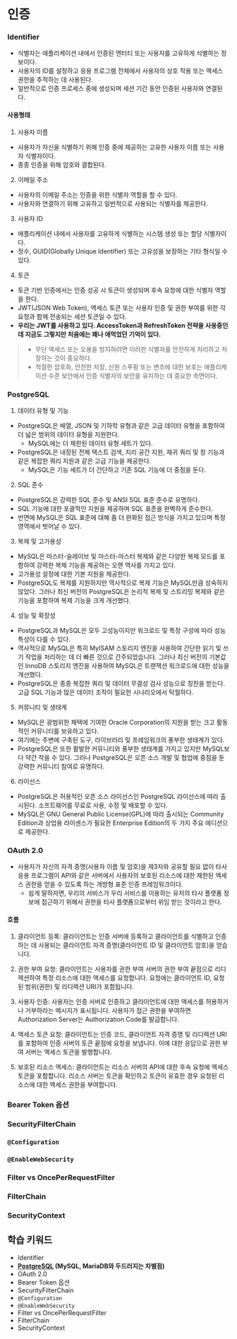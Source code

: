 # 인증

### Identifier
- 식별자는 애플리케이션 내에서 인증된 엔터티 또는 사용자를 고유하게 식별하는 정보이다.
- 사용자의 ID를 설정하고 응용 프로그램 전체에서 사용자의 상호 작용 또는 액세스 권한을 추적하는 데 사용된다.
- 일반적으로 인증 프로세스 중에 생성되며 세션 기간 동안 인증된 사용자와 연결된다.

#### 사용형태
1. 사용자 이름
  - 사용자가 자신을 식별하기 위해 인증 중에 제공하는 고유한 사용자 이름 또는 사용자 식별자이다. 
  - 종종 인증을 위해 암호와 결합된다.

2. 이메일 주소
  - 사용자의 이메일 주소는 인증을 위한 식별자 역할을 할 수 있다. 
  - 사용자와 연결하기 위해 고유하고 일반적으로 사용되는 식별자를 제공한다.

3. 사용자 ID
  - 애플리케이션 내에서 사용자를 고유하게 식별하는 시스템 생성 또는 할당 식별자이다. 
  - 정수, GUID(Globally Unique Identifier) 또는 고유성을 보장하는 기타 형식일 수 있다.

4. 토큰
  - 토큰 기반 인증에서는 인증 성공 시 토큰이 생성되며 후속 요청에 대한 식별자 역할을 한다. 
  - JWT(JSON Web Token), 액세스 토큰 또는 사용자 인증 및 권한 부여를 위한 각 요청과 함께 전송되는 세션 토큰일 수 있다.
  - **우리는 JWT를 사용하고 있다. AccessToken과 RefreshToken 전략을 사용중인데 지금도 그렇지만 처음에는 꽤나 애먹었던 기억이 있다.**

> - 무단 액세스 또는 오용을 방지하려면 이러한 식별자를 안전하게 처리하고 저장하는 것이 중요하다. 
> - 적절한 암호화, 안전한 저장, 신원 스푸핑 또는 변조에 대한 보호는 애플리케이션 수준 보안에서 인증 식별자의 보안을 유지하는 데 중요한 측면이다.


### PostgreSQL
1. 데이터 유형 및 기능
  - PostgreSQL은 배열, JSON 및 기하학 유형과 같은 고급 데이터 유형을 포함하여 더 넓은 범위의 데이터 유형을 지원한다. 
    - MySQL에는 더 제한된 데이터 유형 세트가 있다.
  - PostgreSQL은 내장된 전체 텍스트 검색, 지리 공간 지원, 재귀 쿼리 및 창 기능과 같은 복잡한 쿼리 지원과 같은 고급 기능을 제공한다. 
    - MySQL은 기능 세트가 더 간단하고 기존 SQL 기능에 더 중점을 둔다.

2. SQL 준수
  - PostgreSQL은 강력한 SQL 준수 및 ANSI SQL 표준 준수로 유명하다. 
  - SQL 기능에 대한 포괄적인 지원을 제공하며 SQL 표준을 완벽하게 준수한다. 
  - 반면에 MySQL은 SQL 표준에 대해 좀 더 완화된 접근 방식을 가지고 있으며 특정 영역에서 벗어날 수 있다.

3. 복제 및 고가용성
  - MySQL은 마스터-슬레이브 및 마스터-마스터 복제와 같은 다양한 복제 모드를 포함하여 강력한 복제 기능을 제공하는 오랜 역사를 가지고 있다. 
  - 고가용성 설정에 대한 기본 지원을 제공한다.
  - PostgreSQL도 복제를 지원하지만 역사적으로 복제 기능은 MySQL만큼 성숙하지 않았다. 그러나 최신 버전의 PostgreSQL은 논리적 복제 및 스트리밍 복제와 같은 기능을 포함하여 복제 기능을 크게 개선했다.

4. 성능 및 확장성
  - PostgreSQL과 MySQL은 모두 고성능이지만 워크로드 및 특정 구성에 따라 성능 특성이 다를 수 있다.  
  - 역사적으로 MySQL은 특히 MyISAM 스토리지 엔진을 사용하여 간단한 읽기 및 쓰기 작업을 처리하는 데 더 빠른 것으로 간주되었습니다. 그러나 최신 버전의 기본값인 InnoDB 스토리지 엔진을 사용하여 MySQL은 트랜잭션 워크로드에 대한 성능을 개선했다.
  - PostgreSQL은 종종 복잡한 쿼리 및 데이터 무결성 검사 성능으로 칭찬을 받는다. 고급 SQL 기능과 많은 데이터 조작이 필요한 시나리오에서 탁월하다.

5. 커뮤니티 및 생태계
  - MySQL은 광범위한 채택에 기여한 Oracle Corporation의 지원을 받는 크고 활동적인 커뮤니티를 보유하고 있다. 
  - 여기에는 주변에 구축된 도구, 라이브러리 및 프레임워크의 풍부한 생태계가 있다.
  - PostgreSQL은 또한 활발한 커뮤니티와 풍부한 생태계를 가지고 있지만 MySQL보다 약간 작을 수 있다. 그러나 PostgreSQL은 오픈 소스 개발 및 협업에 중점을 둔 강력한 커뮤니티 참여로 유명하다.

6. 라이선스
  - PostgreSQL은 허용적인 오픈 소스 라이선스인 PostgreSQL 라이선스에 따라 출시된다. 소프트웨어를 무료로 사용, 수정 및 배포할 수 있다.
  - MySQL은 GNU General Public License(GPL)에 따라 출시되는 Community Edition과 상업용 라이센스가 필요한 Enterprise Edition의 두 가지 주요 에디션으로 제공한다.


### OAuth 2.0
- 사용자가 자신의 자격 증명(사용자 이름 및 암호)을 제3자와 공유할 필요 없이 타사 응용 프로그램이 API와 같은 서버에서 사용자의 보호된 리소스에 대한 제한된 액세스 권한을 얻을 수 있도록 하는 개방형 표준 인증 프레임워크이다.
  - 쉽게 말하자면, 우리의 서비스가 우리 서비스를 이용하는 유저의 타사 플랫폼 정보에 접근하기 위해서 권한을 타사 플랫폼으로부터 위임 받는 것이라고 한다.

#### 흐름 
1. 클라이언트 등록: 클라이언트는 인증 서버에 등록하고 클라이언트를 식별하고 인증하는 데 사용되는 클라이언트 자격 증명(클라이언트 ID 및 클라이언트 암호)을 얻습니다.

2. 권한 부여 요청: 클라이언트는 사용자를 권한 부여 서버의 권한 부여 끝점으로 리디렉션하여 특정 리소스에 대한 액세스를 요청합니다. 요청에는 클라이언트 ID, 요청된 범위(권한) 및 리디렉션 URI가 포함됩니다.

3. 사용자 인증: 사용자는 인증 서버로 인증하고 클라이언트에 대한 액세스를 허용하거나 거부하라는 메시지가 표시됩니다. 사용자가 접근 권한을 부여하면 Authorization Server는 Authorization Code를 발급합니다.

4. 액세스 토큰 요청: 클라이언트는 인증 코드, 클라이언트 자격 증명 및 리디렉션 URI를 포함하여 인증 서버의 토큰 끝점에 요청을 보냅니다. 이에 대한 응답으로 권한 부여 서버는 액세스 토큰을 발행합니다.

5. 보호된 리소스 액세스: 클라이언트는 리소스 서버의 API에 대한 후속 요청에 액세스 토큰을 포함합니다. 리소스 서버는 토큰을 확인하고 토큰이 유효한 경우 요청된 리소스에 대한 액세스 권한을 부여합니다.

### Bearer Token 옵션

### SecurityFilterChain

### `@Configuration`

### `@EnableWebSecurity`

### Filter vs OncePerRequestFilter

### FilterChain

### SecurityContext




## 학습 키워드
- Identifier
- **[PostgreSQL](https://www.postgresql.org/) (MySQL, MariaDB와 두드러지는 차별점)**
- OAuth 2.0
- Bearer Token 옵션
- SecurityFilterChain
- `@Configuration`
- `@EnableWebSecurity`
- Filter vs OncePerRequestFilter
- FilterChain
- SecurityContext